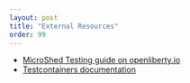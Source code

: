 ```yaml
---
layout: post
title: "External Resources"
order: 99
---
```


- [MicroShed Testing guide on openliberty.io](https://openliberty.io/guides/microshed-testing.html)
- [Testcontainers documentation](https://www.testcontainers.org/)